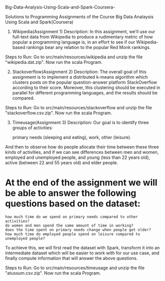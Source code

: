 Big-Data-Analysis-Using-Scala-and-Spark-Coursera-

Solutions to Programming Assignments of the Course Big Data Analaysis Using Scala and Spark(Coursera)

1. Wikipedia(Assignment 1) Description:
In this assignment, we'll use our full-text data from Wikipedia to produce a rudimentary metric of how popular a programming language is, in an effort to see if our Wikipedia-based rankings bear any relation to the popular Red Monk rankings.

Steps to Run:
Go to src/main/resources/wikipedia and unzip the file "wikipedia.dat.zip".
Now run the scala Program.

2. Stackoverflow(Assignment 2) Description:
The overall goal of this assignment is to implement a distributed k-means algorithm which clusters posts on the popular question-answer platform StackOverflow according to their score. Moreover, this clustering should be executed in parallel for different programming languages, and the results should be compared.

Steps to Run:
Go to src/main/resources/stackoverflow and unzip the file "stackoverflow.csv.zip".
Now run the scala Program.

3. Timeusage(Assignment 3) Description:
Our goal is to identify three groups of activities:

    primary needs (sleeping and eating),
    work,
    other (leisure).

And then to observe how do people allocate their time between these three kinds of activities, and if we can see differences between men and women, employed and unemployed people, and young (less than 22 years old), active (between 22 and 55 years old) and elder people.

At the end of the assignment we will be able to answer the following questions based on the dataset:
=
    how much time do we spend on primary needs compared to other activities?
    do women and men spend the same amount of time in working?
    does the time spent on primary needs change when people get older?
    how much time do employed people spend on leisure compared to unemployed people?

To achieve this, we will first read the dataset with Spark, transform it into an intermediate dataset which will be easier to work with for our use case, and finally compute information that will answer the above questions.

Steps to Run:
Go to src/main/resources/timeusage and unzip the file "atussum.csv.zip".
Now run the scala Program.
